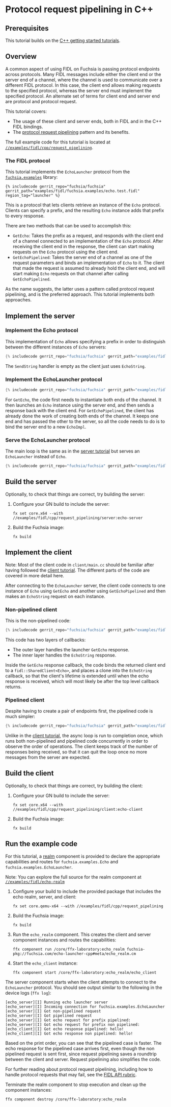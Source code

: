 # Protocol request pipelining in C++

## Prerequisites

This tutorial builds on the [C++ getting started tutorials][overview].

## Overview

<!-- TODO(fxbug.dev/58758) <<../../common/pipelining/overview.md>> -->

A common aspect of using FIDL on Fuchsia is passing protocol endpoints across
protocols. Many FIDL messages include either the client end or the server end of
a channel, where the channel is used to communicate over a different FIDL
protocol. In this case, the client end allows making requests to the specified
protocol, whereas the server end must implement the specified protocol. An
alternate set of terms for client end and server end are protocol and protocol
request.

This tutorial covers:

* The usage of these client and server ends, both in FIDL and in the C++
  FIDL bindings.
* The [protocol request pipelining][pipelining] pattern and its benefits.

The full example code for this tutorial is located at
[`//examples/fidl/cpp/request_pipelining`][src].

### The FIDL protocol

<!-- TODO(fxbug.dev/58758) <<../../common/pipelining/launcher.md>> -->

This tutorial implements the `EchoLauncher` protocol from the
[`fuchsia.examples`][examples-fidl] library:

```fidl
{% includecode gerrit_repo="fuchsia/fuchsia" gerrit_path="examples/fidl/fuchsia.examples/echo.test.fidl" region_tag="launcher" %}
```

This is a protocol that lets clients retrieve an instance of the `Echo`
protocol. Clients can specify a prefix, and the resulting `Echo` instance
adds that prefix to every response.

There are two methods that can be used to accomplish this:

* `GetEcho`: Takes the prefix as a request, and responds with the client end of
  a channel connected to an implementation of the `Echo` protocol. After
  receiving the client end in the response, the client can start making requests
  on the `Echo` protocol using the client end.
* `GetEchoPipelined`: Takes the server end of a channel as one of the request
  parameters and binds an implementation of `Echo` to it. The client that
  made the request is assumed to already hold the client end, and will
  start making `Echo` requests on that channel after calling `GetEchoPipelined`.

As the name suggests, the latter uses a pattern called protocol request
pipelining, and is the preferred approach. This tutorial implements both
approaches.

## Implement the server

### Implement the Echo protocol

This implementation of `Echo` allows specifying a prefix in order to
distinguish between the different instances of `Echo` servers:

```cpp
{% includecode gerrit_repo="fuchsia/fuchsia" gerrit_path="examples/fidl/cpp/request_pipelining/server/main.cc" region_tag="echo-impl" %}
```

The `SendString` handler is empty as the client just uses `EchoString`.

### Implement the EchoLauncher protocol

```cpp
{% includecode gerrit_repo="fuchsia/fuchsia" gerrit_path="examples/fidl/cpp/request_pipelining/server/main.cc" region_tag="launcher-impl" %}
```

For `GetEcho`, the code first needs to instantiate both ends of the channel. It
then launches an `Echo` instance using the server end, and then sends a response
back with the client end. For `GetEchoPipelined`, the client has already done
the work of creating both ends of the channel. It keeps one end and has passed
the other to the server, so all the code needs to do is to bind the server end
to a new `EchoImpl`.

### Serve the EchoLauncher protocol

The main loop is the same as in the
[server tutorial][server-tut-main] but serves an `EchoLauncher` instead of `Echo`.

```cpp
{% includecode gerrit_repo="fuchsia/fuchsia" gerrit_path="examples/fidl/cpp/request_pipelining/server/main.cc" region_tag="main" %}
```

## Build the server

Optionally, to check that things are correct, try building the server:

1. Configure your GN build to include the server:

   ```posix-terminal
   fx set core.x64 --with //examples/fidl/cpp/request_pipelining/server:echo-server
   ```

2. Build the Fuchsia image:

   ```posix-terminal
   fx build
   ```

## Implement the client

Note: Most of the client code in `client/main.cc` should be familiar after
having followed the [client tutorial][client-tut]. The different parts of the
code are covered in more detail here.

After connecting to the `EchoLauncher` server, the client
code connects to one instance of `Echo` using `GetEcho` and another using
`GetEchoPipelined` and then makes an `EchoString` request on each instance.

### Non-pipelined client

This is the non-pipelined code:

```cpp
{% includecode gerrit_repo="fuchsia/fuchsia" gerrit_path="examples/fidl/cpp/request_pipelining/client/main.cc" region_tag="main" highlight="11,12,13,14,15,16,17,18,19,20,21,22,23,24,25,26,27,28,29,30" %}
```

This code has two layers of callbacks:

* The outer layer handles the launcher `GetEcho` response.
* The inner layer handles the `EchoString` response.

Inside the `GetEcho` response callback, the code binds the returned client end
to a `fidl::SharedClient<Echo>`, and places a clone into the `EchoString`
callback, so that the client's lifetime is extended until when the echo response
is received, which will most likely be after the top level callback returns.

### Pipelined client

Despite having to create a pair of endpoints first, the pipelined code is much
simpler:

```cpp
{% includecode gerrit_repo="fuchsia/fuchsia" gerrit_path="examples/fidl/cpp/request_pipelining/client/main.cc" region_tag="main" highlight="31,32,33,34,35,36,37,38,39,40,41,42,43,44,45" %}
```

Unlike in the [client tutorial][client-tut], the async loop is run to completion
once, which runs both non-pipelined and pipelined code concurrently in order to
observe the order of operations. The client keeps track of the number of
responses being received, so that it can quit the loop once no more messages
from the server are expected.

## Build the client

Optionally, to check that things are correct, try building the client:

1. Configure your GN build to include the server:

   ```posix-terminal
   fx set core.x64 --with //examples/fidl/cpp/request_pipelining/client:echo-client
   ```

2. Build the Fuchsia image:

   ```posix-terminal
   fx build
   ```

## Run the example code

For this tutorial, a [realm][glossary.realm] component is
provided to declare the appropriate capabilities and routes for
`fuchsia.examples.Echo` and `fuchsia.examples.EchoLauncher`.

Note: You can explore the full source for the realm component at
[`//examples/fidl/echo-realm`](/examples/fidl/echo-realm)

1. Configure your build to include the provided package that includes the
   echo realm, server, and client:

    ```posix-terminal
    fx set core.qemu-x64 --with //examples/fidl/cpp/request_pipelining
    ```

1. Build the Fuchsia image:

   ```posix-terminal
   fx build
   ```

1. Run the `echo_realm` component. This creates the client and server component
   instances and routes the capabilities:

    ```posix-terminal
    ffx component run /core/ffx-laboratory:echo_realm fuchsia-pkg://fuchsia.com/echo-launcher-cpp#meta/echo_realm.cm
    ```

1. Start the `echo_client` instance:

    ```posix-terminal
    ffx component start /core/ffx-laboratory:echo_realm/echo_client
    ```

The server component starts when the client attempts to connect to the
`EchoLauncher` protocol. You should see output similar to the following
in the device logs (`ffx log`):

```none {:.devsite-disable-click-to-copy}
[echo_server][I] Running echo launcher server
[echo_server][I] Incoming connection for fuchsia.examples.EchoLauncher
[echo_server][I] Got non-pipelined request
[echo_server][I] Got pipelined request
[echo_server][I] Got echo request for prefix pipelined:
[echo_server][I] Got echo request for prefix non pipelined:
[echo_client][I] Got echo response pipelined: hello!
[echo_client][I] Got echo response non pipelined: hello!
```

Based on the print order, you can see that the pipelined case is faster. The
echo response for the pipelined case arrives first, even though the non
pipelined request is sent first, since request pipelining saves a roundtrip
between the client and server. Request pipelining also simplifies the code.

For further reading about protocol request pipelining, including how to handle
protocol requests that may fail, see the [FIDL API rubric][rubric].

Terminate the realm component to stop execution and clean up the component
instances:

```posix-terminal
ffx component destroy /core/ffx-laboratory:echo_realm
```

<!-- xrefs -->
[glossary.realm]: /glossary/README.md#realm
[pipelining]: /development/api/fidl.md#request-pipelining
[src]: /examples/fidl/cpp/request_pipelining
[server-tut]: /development/languages/fidl/tutorials/cpp/basics/server.md
[server-tut-main]: /development/languages/fidl/tutorials/cpp/basics/server.md#main
[client-tut]: /development/languages/fidl/tutorials/cpp/basics/client.md
[rubric]: /development/api/fidl.md#request-pipelining
[overview]: /development/languages/fidl/tutorials/cpp/README.md
[examples-fidl]: /examples/fidl/fuchsia.examples/
